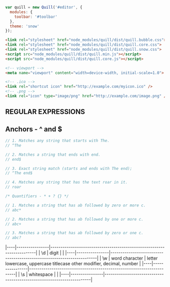 ```javascript
var quill = new Quill('#editor', {
  modules: {
    toolbar: '#toolbar'
  },
  theme: 'snow'
});
```

```html
<link rel="stylesheet" href="node_modules/quill/dist/quill.bubble.css">
<link rel="stylesheet" href="node_modules/quill/dist/quill.core.css">
<link rel="stylesheet" href="node_modules/quill/dist/quill.snow.css">
<script src="node_modules/quill/dist/quill.min.js"></script>
<script src="node_modules/quill/dist/quill.core.js"></script>

<!-- viewport -->
<meta name="viewport" content="width=device-width, initial-scale=1.0">

<!-- .ico -->
<link rel="shortcut icon" href="http://example.com/myicon.ico" />
<!-- .png -->
<link rel="icon" type="image/png" href="http://example.com/image.png" />
```

REGULAR EXPRESSIONS
-------------------

## Anchors - ^ and $

```javascript
// 1. Matches any string that starts with The.
// ^The

// 2. Matches a string that ends with end.
// end$

// 3. Exact string match (starts and ends with The end);
// ^The end$

// 4. Matches any string that has the text roar in it.
// roar

/* Quantifiers - * + ? {} */

// 1. Matches a string that has ab followed by zero or more c.
// abc*

// 2. Matches a string that has ab followed by one or more c.
// abc+

// 3. Matches a string that has ab followed by zero or one c.
// abc?

```

|----|----------------|-----------------------------------------------------------------------|
| \d | digit          |                                                                       |
|----|----------------|-----------------------------------------------------------------------|
| \w | word character | letter lowercase, uppercase titlecase other modifier, decimal, number |
|----|----------------|-----------------------------------------------------------------------|
| \s | whitespace     |                                                                       |
|----|----------------|-----------------------------------------------------------------------|


